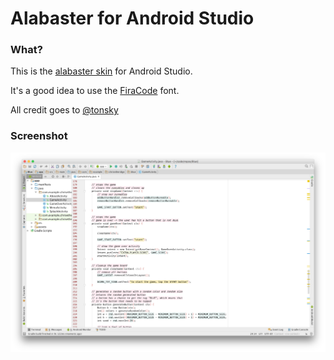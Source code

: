 # Alabaster for Android Studio

### What?

This is the [alabaster skin](https://github.com/tonsky/alabaster-lighttable-skin) for Android Studio.

It's a good idea to use the [FiraCode](https://github.com/tonsky/FiraCode) font.

All credit goes to [@tonsky](https://github.com/tonsky)

### Screenshot

![Alabaster Android](ala-android.png)